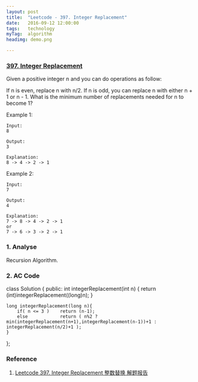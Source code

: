 ```yaml
---
layout: post
title:  "Leetcode - 397. Integer Replacement"
date:   2016-09-12 12:00:00
tags:	technology
myTag:	algorithm
headimg: demo.png

---
```


### [397. Integer Replacement](https://leetcode.com/problems/integer-replacement/)

Given a positive integer n and you can do operations as follow:

If n is even, replace n with n/2.
If n is odd, you can replace n with either n + 1 or n - 1.
What is the minimum number of replacements needed for n to become 1?

Example 1:

	Input:
	8
	
	Output:
	3
	
	Explanation:
	8 -> 4 -> 2 -> 1

Example 2:

	Input:
	7
	
	Output:
	4
	
	Explanation:
	7 -> 8 -> 4 -> 2 -> 1
	or
	7 -> 6 -> 3 -> 2 -> 1

### 1. Analyse

Recursion Algorithm.

### 2. AC Code

class Solution {
public:
    int integerReplacement(int n) {
        return (int)integerReplacement((long)n);
    }
        
    long integerReplacement(long n){
        if( n <= 3 )    return (n-1);
        else            return ( n%2 ? min(integerReplacement(n+1),integerReplacement(n-1))+1 : integerReplacement(n/2)+1 );
    }   
};

### Reference

1. [Leetcode 397. Integer Replacement 整数替换 解题报告](http://blog.csdn.net/MebiuW/article/details/52511829)
